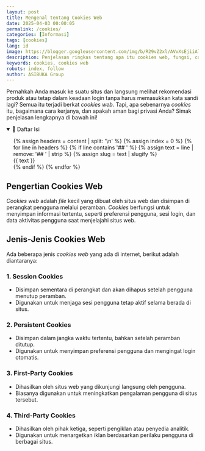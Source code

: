 ```yaml
---
layout: post
title: Mengenal tentang Cookies Web
date: 2025-04-03 00:00:05
permalink: /cookies/
categories: [Informasi]
tags: [cookies]
lang: id
image: https://blogger.googleusercontent.com/img/b/R29vZ2xl/AVvXsEjiiAlBKvtNSvw-9P80ogPmrZRQ_fbQn3vl6xD7Q4tnaAsvlRPwumU1mEh94jl1xozSo6Y90sRQXT-xGxFYpsG3YKpV-opUgv2K3hrZiJ9hI0A0QXkx_U78LEh5dn3J-KZF3spnYDU3sUjjfi-JC2DoFLPdBf9HmJHKAKMA-4WoPYqLMhbQl618xrNSzcA/s0-rw/cookies.jpeg
description: Penjelasan ringkas tentang apa itu cookies web, fungsi, cara penggunaannya dan beberapa hal lain yang sering ditanyakan seputar cookies web.
keywords: cookies, cookies web
robots: index, follow
author: ASIBUKA Group
---
```

Pernahkah Anda masuk ke suatu situs dan langsung melihat rekomendasi produk atau tetap dalam keadaan login tanpa harus memasukkan kata sandi lagi? Semua itu terjadi berkat _cookies web_. Tapi, apa sebenarnya _cookies_ itu, bagaimana cara kerjanya, dan apakah aman bagi privasi Anda? Simak penjelasan lengkapnya di bawah ini!

<nav class="toc-wrapper" id="toc" role="navigation" aria-label="Table of Contents">
  <details open>
    <summary>📑 Daftar Isi</summary>
    <ul id="toc-list">
      {% assign headers = content | split: '\n' %}
      {% assign index = 0 %}
      {% for line in headers %}
        {% if line contains '## ' %}
          {% assign text = line | remove: '## ' | strip %}
          {% assign slug = text | slugify %}
          <li><a href="#{{ slug }}">{{ text }}</a></li>
        {% endif %}
      {% endfor %}
    </ul>
  </details>
</nav>

## Pengertian Cookies Web
_Cookies web_ adalah _file_ kecil yang dibuat oleh situs web dan disimpan di perangkat pengguna melalui peramban. _Cookies_ berfungsi untuk menyimpan informasi tertentu, seperti preferensi pengguna, sesi login, dan data aktivitas pengguna saat menjelajahi situs web.

## Jenis-Jenis Cookies Web
Ada beberapa jenis _cookies web_ yang ada di internet, berikut adalah diantaranya:

### 1. Session Cookies
* Disimpan sementara di perangkat dan akan dihapus setelah pengguna menutup peramban.
* Digunakan untuk menjaga sesi pengguna tetap aktif selama berada di situs.

### 2. Persistent Cookies
* Disimpan dalam jangka waktu tertentu, bahkan setelah peramban ditutup.
* Digunakan untuk menyimpan preferensi pengguna dan mengingat login otomatis.

### 3. First-Party Cookies
* Dihasilkan oleh situs web yang dikunjungi langsung oleh pengguna.
* Biasanya digunakan untuk meningkatkan pengalaman pengguna di situs tersebut.

### 4. Third-Party Cookies
* Dihasilkan oleh pihak ketiga, seperti pengiklan atau penyedia analitik.
* Digunakan untuk menargetkan iklan berdasarkan perilaku pengguna di berbagai situs.